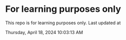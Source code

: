 # For learning purposes only
This repo is for learning purposes only.
Last updated at

Thursday, April 18, 2024 10:03:13 AM

